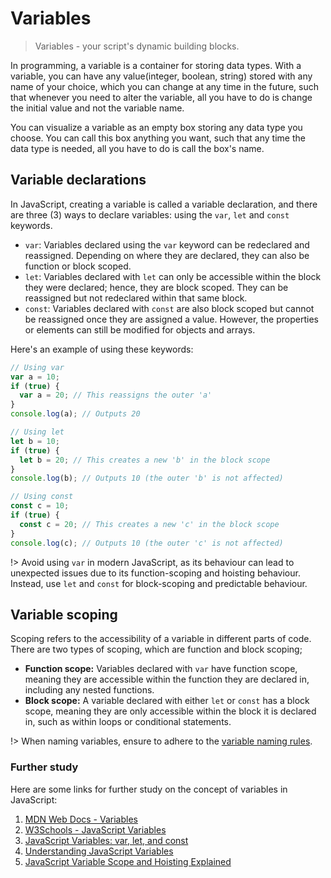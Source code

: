 # Variables

> Variables - your script's dynamic building blocks.

In programming, a variable is a container for storing data types. With a variable, you can have any value(integer, boolean, string) stored with any name of your choice, which you can change at any time in the future, such that whenever you need to alter the variable, all you have to do is change the initial value and not the variable name.

You can visualize a variable as an empty box storing any data type you choose. You can call this box anything you want, such that any time the data type is needed, all you have to do is call the box's name.

## Variable declarations

In JavaScript, creating a variable is called a variable declaration, and there are three (3) ways to declare variables: using the `var`, `let` and `const` keywords.

- `var`: Variables declared using the `var` keyword can be redeclared and reassigned. Depending on where they are declared, they can also be function or block scoped.
- `let`: Variables declared with `let` can only be accessible within the block they were declared; hence, they are block scoped. They can be reassigned but not redeclared within that same block.
- `const`: Variables declared with `const` are also block scoped but cannot be reassigned once they are assigned a value. However, the properties or elements can still be modified for objects and arrays.

Here's an example of using these keywords:

```javascript
// Using var
var a = 10;
if (true) {
  var a = 20; // This reassigns the outer 'a'
}
console.log(a); // Outputs 20

// Using let
let b = 10;
if (true) {
  let b = 20; // This creates a new 'b' in the block scope
}
console.log(b); // Outputs 10 (the outer 'b' is not affected)

// Using const
const c = 10;
if (true) {
  const c = 20; // This creates a new 'c' in the block scope
}
console.log(c); // Outputs 10 (the outer 'c' is not affected)
```

!> Avoid using `var` in modern JavaScript, as its behaviour can lead to unexpected issues due to its function-scoping and hoisting behaviour. Instead, use `let` and `const` for block-scoping and predictable behaviour.

## Variable scoping

Scoping refers to the accessibility of a variable in different parts of code. There are two types of scoping, which are function and block scoping;

- **Function scope:** Variables declared with `var` have function scope, meaning they are accessible within the function they are declared in, including any nested functions.
- **Block scope:** A variable declared with either `let` or `const` has a block scope, meaning they are only accessible within the block it is declared in, such as within loops or conditional statements.

!> When naming variables, ensure to adhere to the [variable naming rules](https://www.geeksforgeeks.org/what-are-the-variable-naming-conventions-in-javascript/).

### Further study

Here are some links for further study on the concept of variables in JavaScript:

1. [MDN Web Docs - Variables](https://developer.mozilla.org/en-US/docs/Web/JavaScript/Guide/Grammar_and_types#Variables)
2. [W3Schools - JavaScript Variables](https://www.w3schools.com/js/js_variables.php)
3. [JavaScript Variables: var, let, and const](https://www.freecodecamp.org/news/javascript-variables-var-let-and-const-what-why-and-how-to-use-them/)
4. [Understanding JavaScript Variables](https://www.digitalocean.com/community/tutorials/understanding-variables-in-javascript)
5. [JavaScript Variable Scope and Hoisting Explained](https://www.freecodecamp.org/news/javascript-variable-scope-and-hoisting-explained/)
